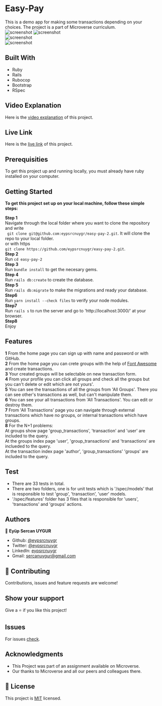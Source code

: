 # Easy-Pay
This is a demo app for making some transactions depending on your choices. The project is a part of Microverse curriculum.<br>
![screenshot](./public/assets/images/Screenshot1.png)
![screenshot](./public/assets/images/Screenshot2.png)<br>
![screenshot](./public/assets/images/Screenshot3.png)<br>
![screenshot](./public/assets/images/Screenshot4.png)<br>

## Built With
* Ruby
* Rails
* Rubocop
* Bootstrap
* RSpec

## Video Explanation

Here is the [video explanation]() of this project.

## Live Link

Here is the [live link](https://easy-pay-sercan.herokuapp.com/) of this project.

## Prerequisities

To get this project up and running locally, you must already have ruby installed on your computer.

## Getting Started

**To get this project set up on your local machine, follow these simple steps:**

**Step 1**<br>
Navigate through the local folder where you want to clone the repository and write<br>
``` git clone git@github.com:eypsrcnuygr/easy-pay-2.git```. It will clone the repo to your local folder.<br>
or with https<br>
```git clone https://github.com/eypsrcnuygr/easy-pay-2.git```.<br>
**Step 2**<br>
Run ```cd easy-pay-2```<br>
**Step 3**<br>
Run ```bundle install``` to get the necesary gems.<br>
**Step 4**<br>
Run ```rails db:create``` to create the database.<br>
**Step 5**<br>
Run ```rails db:migrate``` to make the migrations and ready your database.<br>
**Step6**<br>
Run ```yarn install --check files``` to verify your node modules.<br>
**Step7**<br>
Run ```rails s``` to run the server and go to 'http://localhost:3000/' at your browser.<br>
**Step8**<br>
Enjoy<br>

## Features

**1**
From the home page you can sign up with name and password or with GitHub. <br>
**2**
From the home page you can crete groups with the help of [Font Awesome](https://fontawesome.com/) and create transactions.<br>
**3**
Your created groups will be selectable on new transaction form.<br>
**4**
From your profile you can click all groups and check all the groups but you can't delete or edit which are not yours'.<br>
**5**
You can see the transactions of all the groups from 'All Groups'. There you can see other's transactions as well, but can't manipulate them.<br> 
**6**
You can see your all transactions from 'All Transactions'. You can edit or destroy them.<br>
**7**
From 'All Transactions' page you can navigate through external transactions which have no groups, or internal transactions which have groups.<br>
**8**
For the N+1 problems:<br>
At groups show page 'group_transactions', 'transaction' and 'user' are included to the query.<br>
At the groups index page 'user', 'group_transactions' and 'transactions' are inclueded to the query.<br>
At the transaction index page 'author', 'group_transactions' 'groups' are included to the query.<br>

## Test
- There are 33 tests in total.
- There are two folders, one is for unit tests which is '/spec/models' that is responsible to test 'group', 'transaction', 'user' models.
- '/spec/features' folder has 3 files that is responsible for 'users', 'transactions' and 'groups' actions.

## Authors

👤 **Eyüp Sercan UYGUR**

-   Github: [@eypsrcnuygr](https://github.com/eypsrcnuygr)
-   Twitter: [@eypsrcnuygr](https://twitter.com/eypsrcnuygr)
-   LinkedIn: [eypsrcnuygr](https://www.linkedin.com/in/eypsrcnuygr/)
-   Gmail: [sercanuygur@gmail.com](sercanuygur@gmail.com)

## 🤝 Contributing

Contributions, issues and feature requests are welcome!

## Show your support

Give a ⭐️ if you like this project!

## Issues

For issues [check](https://github.com/eypsrcnuygr/easy-pay-2/issues).

## Acknowledgments

-   This Project was part of an assignment available on Microverse.
-   Our thanks to Microverse and all our peers and colleagues there.

## 📝 License

This project is [MIT](lic.url) licensed.
